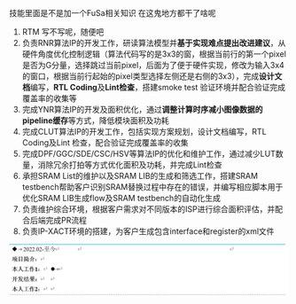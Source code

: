 技能里面是不是加一个FuSa相关知识
在这鬼地方都干了啥呢
1. RTM 写不写呢，随便吧
2. 负责RNR算法IP的开发工作，研读算法模型并**基于实现难点提出改进建议**，从硬件角度优化控制逻辑（算法代码写的是3x3的窗，根据当前行的第一个pixel是否为G分量，选择跳过当前pixel，后面为了便于硬件实现，修改为输入3x4的窗口，根据当前行起始的pixel类型选择左侧还是右侧的3x3），完成**设计文档**编写，**RTL Coding**及**Lint检查**，搭建smoke test 验证环境并配合验证完成覆盖率的收集等
3. 完成YNR算法IP的开发及面积优化，通过**调整计算时序减小图像数据的pipeline缓存**等方式，降低模块面积及功耗
4. 完成CLUT算法IP的开发工作，包括实现方案规划，设计文档编写，RTL Coding及Lint 检查，配合验证完成覆盖率的收集
5. 完成DPF/GGC/SDE/CSC/HSV等算法IP的优化和维护工作，通过减少LUT数量，消除冗余打拍等方式优化面积及功耗，并完成Lint检查
6. 承担SRAM List的维护以及SRAM LIB的生成和筛选工作，搭建SRAM testbench帮助客户识别SRAM替换过程中存在的错误，并编写相应脚本用于优化SRAM LIB生成flow及SRAM testbench的自动化生成
7. 负责维护综合环境，根据客户需求对不同版本的ISP进行综合面积评估，并配合后端完成PR流程
8. 负责IP-XACT环境的搭建，为客户生成包含interface和register的xml文件

![](2023-08-15.assets\23495115-0e69d80b55cefbb2.png)

